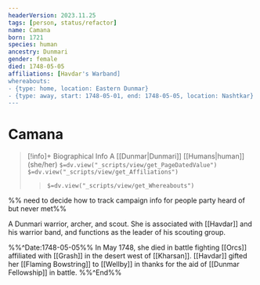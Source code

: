 ```yaml
---
headerVersion: 2023.11.25
tags: [person, status/refactor]
name: Camana
born: 1721
species: human
ancestry: Dunmari
gender: female
died: 1748-05-05
affiliations: [Havdar's Warband]
whereabouts:
- {type: home, location: Eastern Dunmar}
- {type: away, start: 1748-05-01, end: 1748-05-05, location: Nashtkar}
---
```

# Camana
>[!info]+ Biographical Info
> A [[Dunmar|Dunmari]] [[Humans|human]] (she/her)
> `$=dv.view("_scripts/view/get_PageDatedValue")`
> `$=dv.view("_scripts/view/get_Affiliations")`
>> `$=dv.view("_scripts/view/get_Whereabouts")`

%% need to decide how to track campaign info for people party heard of but never met%%

A Dunmari warrior, archer, and scout. She is associated with [[Havdar]] and his warrior band, and functions as the leader of his scouting group. 

%%^Date:1748-05-05%%
In May 1748, she died in battle fighting [[Orcs]] affiliated with [[Grash]] in the desert west of [[Kharsan]]. [[Havdar]] gifted her [[Flaming Bowstring]] to [[Wellby]] in thanks for the aid of [[Dunmar Fellowship]] in battle. 
%%^End%%